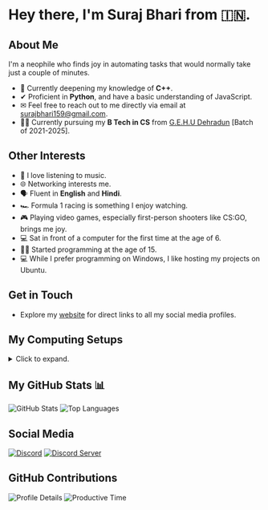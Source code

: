 # Hey there, I'm Suraj Bhari from 🇮🇳.

## About Me
I'm a neophile who finds joy in automating tasks that would normally take just a couple of minutes.

- 🌱 Currently deepening my knowledge of **C++**.
- ✔ Proficient in **Python**, and have a basic understanding of JavaScript.
- ✉ Feel free to reach out to me directly via email at [surajbhari159@gmail.com](mailto:surajbhari159@gmail.com).
- 👨‍🎓 Currently pursuing my **B Tech in CS** from [G.E.H.U Dehradun](http://gehu.ac.in/) [Batch of 2021-2025].

## Other Interests
- 🎵 I love listening to music.
- 🌐 Networking interests me.
- 🗣 Fluent in **English** and **Hindi**.
- 🏎 Formula 1 racing is something I enjoy watching.
- 🎮 Playing video games, especially first-person shooters like CS:GO, brings me joy.
- 💻 Sat in front of a computer for the first time at the age of 6.
- 🏃‍♂️ Started programming at the age of 15.
- 💻 While I prefer programming on Windows, I like hosting my projects on Ubuntu.
## Get in Touch
- Explore my [website](https://surajbhari.com) for direct links to all my social media profiles.

## My Computing Setups
<details>
  <summary>Click to expand.</summary>

I currently operate three systems: two desktop computers and a laptop.

### Primary Desktop
Specifications: 
- Intel® Core™ i7 14700K processor
- GeForce RTX™ 4060 Ti VENTUS 2X BLACK 16G OC graphics card
- 32 GB DDR5 RAM clocked at 5200 MT/s
- MSI MAG A850GL PCIE5 Power Supply Unit, offering 850W, 80 Plus Gold certification, and full modularity
- Storage: Crucial P2 1TB 3D NAND NVMe PCIe M.2 SSD paired with a Western Digital SN730 NVMe SSD
- Case: Ant Esports Crystal X4

### Secondary Desktop
- Laptop: [Victus by HP 16.1 inch Gaming Laptop PC 16-e0000 (2V8Z7AV)](https://support.hp.com/us-en/product/details/victus-by-hp-16.1-inch-gaming-laptop-pc-16-e0000/2100371512)
  - This system has been relegated to secondary status due to its unreliable performance and poor build quality. It frequently idles at 85 degrees Celsius and crashes under load.

### Server
My server is underutilized but hosts essential utilities such as:
- [Pi-hole](https://pi-hole.net/)
- [Plex](https://www.plex.tv/)
- [Jellyfin](https://jellyfin.org/)
- It mainly functions as a NAS.
  
Server Specifications: 
- Intel® Core™ i7-3770 Processor
- 4 GB DDR3 RAM
- Storage: 3 TB WD Blue (1 TB each)

</details>

## My GitHub Stats 📊

![GitHub Stats](https://github-readme-stats.vercel.app/api?username=SurajBhari&count_private=true&show_icons=true&theme=radical)
![Top Languages](https://github-readme-stats.vercel.app/api/top-langs/?username=surajbhari&theme=radical&hide_border=false&include_all_commits=true&count_private=true&layout=compact&hide=julia)

## Social Media
[![Discord](https://dcbadge.vercel.app/api/shield/408994955147870208)](https://discord.com/users/408994955147870208)
[![Discord Server](https://dcbadge.vercel.app/api/server/2XVBWK99Vy)](https://discord.gg/2XVBWK99Vy)

## GitHub Contributions
![Profile Details](http://github-profile-summary-cards.vercel.app/api/cards/profile-details?username=surajbhari&theme=radical)
![Productive Time](http://github-profile-summary-cards.vercel.app/api/cards/productive-time?username=surajbhari&theme=radical&utcOffset=5.30)
